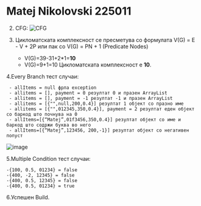 # Matej Nikolovski 225011

2. CFG:
   ![CFG](https://github.com/M-Nikox/SI_2024_lab2_225011/assets/101933576/17593bf6-f2a7-4cdd-a0bd-fb05569ad87d)

4. Цикломатската комплексност се пресметува со формулата V(G) = E - V + 2P или пак со V(G) = PN + 1 (Predicate Nodes)
   - V(G)=39-31+2*1=**10**
   - V(G)=9+1=10
   Цикломатската комплексност е **10**.
   
4.Every Branch тест случаи:

```
 - allItems = null фрла exception
 - allitems = [], payment = 0 резултат 0 и празен ArrayList
 - allitems = [], payment = -1 резултат -1 и празен ArrayList
 - allitems = [{"",null,200,0.4}] резултат 1 објект со празно име
 - allitems = [{"",012345,350,0.4}], payment = 2 резултат еден објект со баркод што почнува на 0
 - allItems=[{“Matej”,01f3456,350,0.4}] резултат објект со име и баркод што содржи буква во него 
 - allItems=[{“Matej”,123456, 200,-1}] резултат објект со негативен попуст
```

![image](https://github.com/M-Nikox/SI_2024_lab2_225011/assets/101933576/1b329abf-9e86-4e71-97ed-37f3b3d67204)

5.Multiple Condition тест случаи:
  
  ```
  -{100, 0.5, 01234} = false
  -{400, -2, 12345} = false
  -{400, 0.5, 12345} = false
  -{400, 0.5, 01234} = true
  ```

6.Успешен Build.
